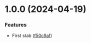 # 1.0.0 (2024-04-19)


### Features

* First stab ([f50c9af](https://github.com/laurence79/files-have-changed/commit/f50c9af69bdc06a11020a548ec68e11c0ce672b6))
